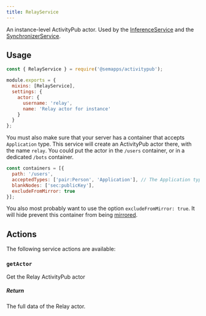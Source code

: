 ```yaml
---
title: RelayService
---
```


An instance-level ActivityPub actor. Used by the [InferenceService](../inference.md) and the [SynchronizerService](../sync/synchronizer.md).


## Usage

```js
const { RelayService } = require('@semapps/activitypub');

module.exports = {
  mixins: [RelayService],
  settings: {
    actor: {
      username: 'relay',
      name: 'Relay actor for instance'
    }
  }
};
```

You must also make sure that your server has a container that accepts `Application` type.
This service will create an ActivityPub actor there, with the name `relay`.
You could put the actor in the `/users` container, or in a dedicated `/bots` container.

```js
const containers = [{
  path: '/users',
  acceptedTypes: ['pair:Person', 'Application'], // The Application type is important
  blankNodes: ['sec:publicKey'],
  excludeFromMirror: true
}];
```
You also most probably want to use the option `excludeFromMirror: true`. It will hide prevent this container from being [mirrored](../sync/mirror.md).


## Actions

The following service actions are available:

### `getActor`

Get the Relay ActivityPub actor

##### Return
The full data of the Relay actor.

